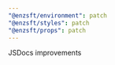 ```yaml
---
"@enzsft/environment": patch
"@enzsft/styles": patch
"@enzsft/props": patch
---
```


JSDocs improvements

